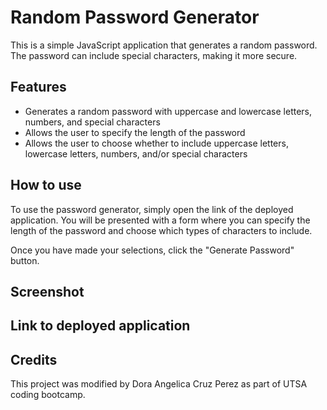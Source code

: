 # Random Password Generator

This is a simple JavaScript application that generates a random password. The password can include special characters, making it more secure.

## Features

- Generates a random password with uppercase and lowercase letters, numbers, and special characters
- Allows the user to specify the length of the password
- Allows the user to choose whether to include uppercase letters, lowercase letters, numbers, and/or special characters

## How to use

To use the password generator, simply open the link of the deployed application. You will be presented with a form where you can specify the length of the password and choose which types of characters to include.

Once you have made your selections, click the "Generate Password" button.

## Screenshot


## Link to deployed application

## Credits

This project was modified by Dora Angelica Cruz Perez as part of UTSA coding bootcamp.
